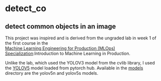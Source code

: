 # detect_co
## detect common objects in an image
This project was inspired and is derived from the ungraded lab in week 1 of the first course in the<br>
[Machine Learning Engineering for Production (MLOps) Specialization](https://www.coursera.org/specializations/machine-learning-engineering-for-production-mlops):Introduction to Machine Learning in Production.

Unlike the lab, which used the YOLOV3 model from the cvlib library, I used the [YOLOV5](https://pytorch.org/hub/ultralytics_yolov5/) model loaded from pytorch hub.
Available in the [models](./models) directory are the yolov5n and yolov5s models.

